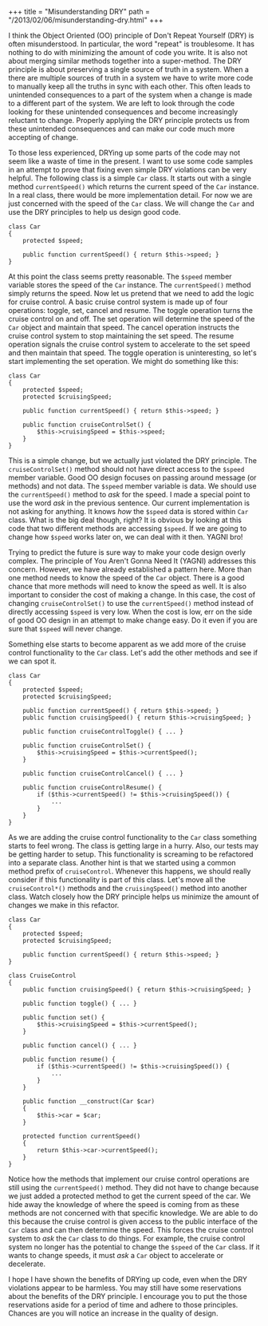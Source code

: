 +++
title = "Misunderstanding DRY"
path = "/2013/02/06/misunderstanding-dry.html"
+++

I think the Object Oriented (OO) principle of Don't Repeat Yourself (DRY) is often misunderstood. In particular, the word "repeat" is troublesome. It has nothing to do with minimizing the amount of code you write. It is also not about merging similar methods together into a super-method. The DRY principle is about preserving a single source of truth in a system. When a there are multiple sources of truth in a system we have to write more code to manually keep all the truths in sync with each other. This often leads to unintended consequences to a part of the system when a change is made to a different part of the system. We are left to look through the code looking for these unintended consequences and become increasingly reluctant to change. Properly applying the DRY principle protects us from these unintended consequences and can make our code much more accepting of change.

To those less experienced, DRYing up some parts of the code may not seem like a waste of time in the present. I want to use some code samples in an attempt to prove that fixing even simple DRY violations can be very helpful. The following class is a simple `Car` class.  It starts out with a single method `currentSpeed()` which returns the current speed of the `Car` instance. In a real class, there would be more implementation detail. For now we are just concerned with the speed of the `Car` class. We will change the `Car` and use the DRY principles to help us design good code.

    class Car
    {
        protected $speed;
    
        public function currentSpeed() { return $this->speed; }
    }

At this point the class seems pretty reasonable. The `$speed` member variable stores the speed of the `Car` instance. The `currentSpeed()` method simply returns the speed. Now let us pretend that we need to add the logic for cruise control. A basic cruise control system is made up of four operations: toggle, set, cancel and resume. The toggle operation turns the cruise control on and off. The set operation will determine the speed of the `Car` object and maintain that speed. The cancel operation instructs the cruise control system to stop maintaining the set speed. The resume operation signals the cruise control system to accelerate to the set speed and then maintain that speed. The toggle operation is uninteresting, so let's start implementing the set operation. We might do something like this:

    class Car
    {
        protected $speed;
        protected $cruisingSpeed;
    
        public function currentSpeed() { return $this->speed; }
    
        public function cruiseControlSet() {
            $this->cruisingSpeed = $this->speed;
        }
    }

This is a simple change, but we actually just violated the DRY principle. The `cruiseControlSet()` method should not have direct access to the `$speed` member variable. Good OO design focuses on passing around message (or methods) and not data. The `$speed` member variable is data. We should use the `currentSpeed()` method to _ask_ for the speed. I made a special point to use the word _ask_ in the previous sentence. Our current implementation is not asking for anything. It knows _how_ the `$speed` data is stored within `Car` class. What is the big deal though, right? It is obvious by looking at this code that two different methods are accessing `$speed`. If we are going to change how `$speed` works later on, we can deal with it then. YAGNI bro!

Trying to predict the future is sure way to make your code design overly complex. The principle of You Aren't Gonna Need It (YAGNI) addresses this concern. However, we have already established a pattern here. More than one method needs to know the speed of the `Car` object. There is a good chance that more methods will need to know the speed as well. It is also important to consider the cost of making a change. In this case, the cost of changing `cruiseControlSet()` to use the `currentSpeed()` method instead of directly accessing `$speed` is very low. When the cost is low, err on the side of good OO design in an attempt to make change easy. Do it even if you are sure that `$speed` will never change.

Something else starts to become apparent as we add more of the cruise control functionality to the `Car` class. Let's add the other methods and see if we can spot it.

    class Car
    {
        protected $speed;
        protected $cruisingSpeed;
    
        public function currentSpeed() { return $this->speed; }
        public function cruisingSpeed() { return $this->cruisingSpeed; }
    
        public function cruiseControlToggle() { ... }
    
        public function cruiseControlSet() {
            $this->cruisingSpeed = $this->currentSpeed();
        }
    
        public function cruiseControlCancel() { ... }
    
        public function cruiseControlResume() {
            if ($this->currentSpeed() != $this->cruisingSpeed()) {
                ...
            }
        }
    }

As we are adding the cruise control functionality to the `Car` class something starts to feel wrong. The class is getting large in a hurry. Also, our tests may be getting harder to setup. This functionality is screaming to be refactored into a separate class. Another hint is that we started using a common method prefix of `cruiseControl`. Whenever this happens, we should really consider if this functionality is part of this class. Let's move all the `cruiseControl*()` methods and the `cruisingSpeed()` method into another class. Watch closely how the DRY principle helps us minimize the amount of changes we make in this refactor.

    class Car
    {
        protected $speed;
        protected $cruisingSpeed;
    
        public function currentSpeed() { return $this->speed; }
    }
    
    class CruiseControl 
    {
        public function cruisingSpeed() { return $this->cruisingSpeed; }
    
        public function toggle() { ... }
    
        public function set() {
            $this->cruisingSpeed = $this->currentSpeed();
        }
    
        public function cancel() { ... }
    
        public function resume() {
            if ($this->currentSpeed() != $this->cruisingSpeed()) {
                ...
            }
        }
    
        public function __construct(Car $car)
        {
            $this->car = $car;
        }
    
        protected function currentSpeed()
        {
            return $this->car->currentSpeed();
        }
    }

Notice how the methods that implement our cruise control operations are still using the `currentSpeed()` method. They did not have to change because we just added a protected method to get the current speed of the car. We hide away the knowledge of where the speed is coming from as these methods are not concerned with that specific knowledge. We are able to do this because the cruise control is given access to the public interface of the `Car` class and can then determine the speed. This forces the cruise control system to _ask_ the `Car` class to do things. For example, the cruise control system no longer has the potential to change the `$speed` of the `Car` class. If it wants to change speeds, it must _ask_ a `Car` object to accelerate or decelerate.

I hope I have shown the benefits of DRYing up code, even when the DRY violations appear to be harmless. You may still have some reservations about the benefits of the DRY principle. I encourage you to put the those reservations aside for a period of time and adhere to those principles. Chances are you will notice an increase in the quality of design.
